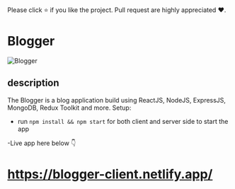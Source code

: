 Please click ⭐ if you like the project. Pull request are highly appreciated ❤️.

# Blogger

![Blogger](https://i.ibb.co/myKfx3t/Screenshot-2022-09-18-at-20-56-37.png)

## description

The Blogger is a blog application build using ReactJS, NodeJS, ExpressJS, MongoDB, Redux Toolkit and more.
Setup:

- run `npm install && npm start` for both client and server side to start the app

-Live app here below 👇

# https://blogger-client.netlify.app/
